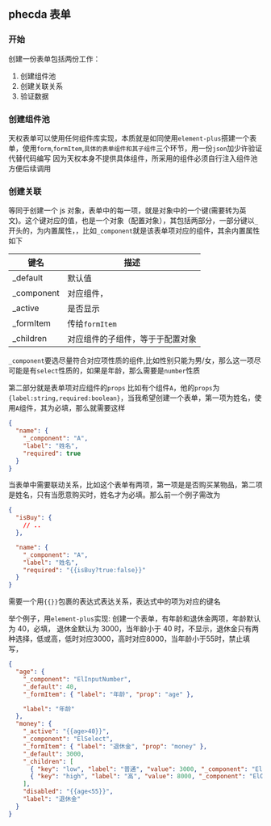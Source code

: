 ## phecda 表单


### 开始

创建一份表单包括两份工作：
1. 创建组件池
2. 创建关联关系
3. 验证数据

### 创建组件池
天权表单可以使用任何组件库实现，本质就是如同使用`element-plus`搭建一个表单，使用`form`,`formItem`,`具体的表单组件和其子组件`三个环节，用一份`json`加少许验证代替代码编写
因为天权本身不提供具体组件，所采用的组件必须自行注入组件池方便后续调用

### 创建关联

等同于创建一个 js 对象，表单中的每一项，就是对象中的一个键(需要转为英文)。这个键对应的值，也是一个对象（配置对象），其包括两部分，一部分键以`_`开头的，为内置属性，，比如`_component`就是该表单项对应的组件，其余内置属性如下

| 键名        | 描述                             |
| ----------- | -------------------------------- |
| \_default   | 默认值                           |
| \_component | 对应组件，                       |
| \_active    | 是否显示                         |
| \_formItem  | 传给`formItem`                   |
| \_children  | 对应组件的子组件，等于于配置对象 |

`_component`要选尽量符合对应项性质的组件,比如性别只能为男/女，那么这一项尽可能是有`select`性质的，如果是年龄，那么需要是`number`性质

第二部分就是表单项对应组件的`props`
比如有个组件`A`，他的`props`为`{label:string,required:boolean}`，当我希望创建一个表单，第一项为姓名，使用`A`组件，其为必填，那么就需要这样

```json
{
  "name": {
    "_component": "A",
    "label": "姓名",
    "required": true
  }
}
```

当表单中需要联动关系，比如这个表单有两项，第一项是是否购买某物品，第二项是姓名，只有当愿意购买时，姓名才为必填。那么前一个例子需改为

```json
{
  "isBuy": {
    // ..
  },

  "name": {
    "_component": "A",
    "label": "姓名",
    "required": "{{isBuy?true:false}}"
  }
}
```

需要一个用`{{}}`包裹的表达式表达关系，表达式中的项为对应的键名

举个例子，用`element-plus`实现:
创建一个表单，有年龄和退休金两项，年龄默认为 40，必填，
退休金默认为 3000，当年龄小于 40 时，不显示，退休金只有两种选择，低或高，低时对应3000，高时对应8000，当年龄小于55时，禁止填写，
```json
{
  "age": {
    "_component": "ElInputNumber",
    "_default": 40,
    "_formItem": { "label": "年龄", "prop": "age" },

    "label": "年龄"
  },
  "money": {
    "_active": "{{age>40}}",
    "_component": "ElSelect",
    "_formItem": { "label": "退休金", "prop": "money" },
    "_default": 3000,
    "_children": [
      { "key": "low", "label": "普通", "value": 3000, "_component": "ElOption" },
      { "key": "high", "label": "高", "value": 8000, "_component": "ElOption" }
    ],
    "disabled": "{{age<55}}",
    "label": "退休金"
  }
}
```
